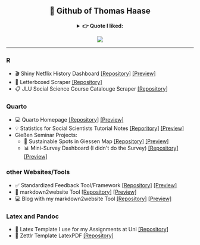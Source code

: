 <div align="center">

## 👋 Github of Thomas Haase


<details>
  <summary><b> 👉️ Quote I liked:</b></summary>

  > _"[[Empiricism and statistics]] looks, if you look at it from the outside, like the production of a self-constructed certainty, like the production of a construction. If one analyzes it epistemologically, one would perhaps guess at an operative constructivism. On the other hand, empirical sociologists cannot forget to point out that their measurements are reality, so that reality is actually always behind the data. But you can't reach it directly either, otherwise you would duplicate what is already there, instead you want to use technologies to find out more about reality. But that's approaching from behind, from an unexplored reality."_ - Niklas Luhmann at his farewell lecture 1993  
</details>

![](https://github-readme-stats.vercel.app/api/top-langs/?username=thhaase&layout=compact&hide=lua,rtf&size_weight=0&count_weight=1&exclude_repo=30DayChartChallenge_2024&theme=github_dark&hide_border=true&card_width=1000px&custom_title=)

</div>

---

### R
- 🎬️ Shiny Netflix History Dashboard [[Repository]](https://github.com/thhaase/Netflix_History_Dashboard) [[Preview]](https://thhaase.github.io/R_Clientside_Shiny_Netflix_History/) 
- 💬 Letterboxed Scraper [[Repository]](https://github.com/thhaase/R_Letterboxed)
- 📋️ JLU Social Science Course Catalouge Scraper [[Repository]](https://github.com/thhaase/JLU-evv-Scraper)

### Quarto
- 💻️ Quarto Homepage [[Repository]](https://github.com/thhaase/thhaase.github.io) [[Preview]](https://www.thhaase.github.io)
- 💡 Statistics for Social Scientists Tutorial Notes [[Reporitory]](https://github.com/thhaase/Tutorium_Wiederholung_Statistik_1) [[Preview]](https://thhaase.github.io/Tutorium_Wiederholung_Statistik_1/)
- Gießen Seminar Projects:
  - 📍 Sustainable Spots in Giessen Map [[Repository]](https://github.com/thhaase/interactive_map) [[Preview]](https://thhaase.github.io/interactive_map/)
  - 📊 Mini-Survey Dashboard (I didn't do the Survey) [[Repository]](https://github.com/thhaase/kiana_interactive_quarto_dashboard) [[Preview]](https://thhaase.github.io/kiana_interactive_quarto_dashboard/)

### other Websites/Tools
- ✅ Standardized Feedback Tool/Framework [[Repository]](https://github.com/thhaase/Bewertomat_3000) [[Preview]](https://thhaase.github.io/Bewertomat_3000/)
- 🔨 markdown2website Tool [[Repository]](https://github.com/thhaase/markdown2website) [[Preview]](https://thhaase.github.io/markdown2website/)
- 💻️ Blog with my markdown2website Tool [[Repository]](https://github.com/thhaase/Blog) [[Preview]](https://thhaase.github.io/Blog/)
  
### Latex and Pandoc
- 📄 Latex Template I use for my Assignments at Uni [[Repository]](https://github.com/thhaase/Latex-Template)
- 📃 Zettlr Template LatexPDF [[Repository]](https://github.com/thhaase/my_Zettlr_templates)

